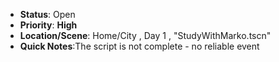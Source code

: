 - **Status**: Open  
- **Priority**: **High**
- **Location/Scene**:  Home/City , Day 1 , "StudyWithMarko.tscn"
- **Quick Notes**:The script is not complete - no reliable event